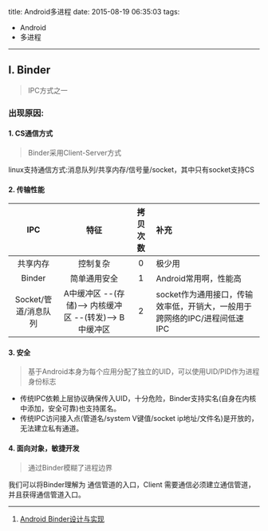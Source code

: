 
title: Android多进程
date: 2015-08-19 06:35:03
tags:
- Android
- 多进程

---
## I. Binder

> IPC方式之一

### 出现原因:

#### 1. CS通信方式

> Binder采用Client-Server方式

linux支持通信方式:消息队列/共享内存/信号量/socket，其中只有socket支持CS

<!--more-->

#### 2. 传输性能

IPC | 特征 | 拷贝次数 | 补充
:-: | :-: | :-: | :-
共享内存 | 控制复杂 | 0 | 极少用
Binder | 简单通用安全|  1 | Android常用啊，性能高
Socket/管道/消息队列 | A中缓冲区 --(存储)--> 内核缓冲区 --(转发)--> B中缓冲区 | 2 | socket作为通用接口，传输效率低，开销大，一般用于 跨网络的IPC/进程间低速IPC


#### 3. 安全

> 基于Android本身为每个应用分配了独立的UID，可以使用UID/PID作为进程身份标志

- 传统IPC依赖上层协议确保传入UID，十分危险，Binder支持实名(自身在内核中添加，安全可靠)也支持匿名。
- 传统IPC访问接入点(管道名/system V键值/socket ip地址/文件名)是开放的，无法建立私有通道。

#### 4. 面向对象，敏捷开发

> 通过Binder模糊了进程边界


我们可以将Binder理解为 通信管道的入口，Client 需要通信必须建立通信管道，并且获得通信管道入口。



---

1. [Android Binder设计与实现](http://blog.csdn.net/universus/article/details/6211589)
